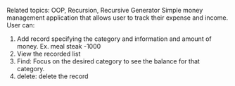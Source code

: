 Related topics: OOP, Recursion, Recursive Generator
Simple money management application that allows user to track their expense and income. 
User can:
1. Add record specifying the category and information and amount of money. Ex. meal steak -1000
2. View the recorded list
3. Find: Focus on the desired category to see the balance for that category.
4. delete: delete the record
